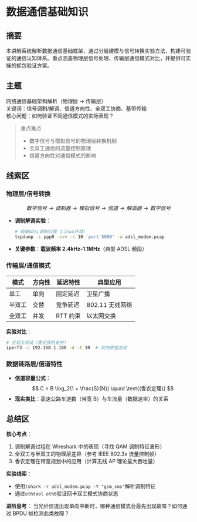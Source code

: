 # 数据通信基础知识

## 摘要

本讲解系统解析数据通信基础框架，通过分层建模与信号转换实验方法，构建可验证的通信认知体系。重点涵盖物理层信号处理、传输层通信模式对比，并提供可实操的抓包验证方案。

## 主题

网络通信基础架构解析（物理层 → 传输层）  
关键词：信号调制/解调、信道方向性、全双工协商、基带传输  
核心问题：如何验证不同通信模式的实际表现？

> 重点难点
>
> - 数字信号与模拟信号的物理层转换机制
> - 全双工通信的流量控制原理
> - 信道方向性对通信模式的影响

## 线索区

### 物理层/信号转换

$$
数字信号 → 调制器 → 模拟信号 → 信道 → 解调器 → 数字信号
$$

- **调制解调实验**：

  ```bash
  # 观察ADSL调制过程（Linux环境）
  tcpdump -i ppp0 -vvv -c 10 'port 5000' -w adsl_modem.pcap
  ```

- **关键参数**：**载波频率 2.4kHz-1.1MHz**（典型 ADSL 频段）

### 传输层/通信模式

| 模式   | 方向性 | 延迟特性 | 典型应用        |
| ------ | ------ | -------- | --------------- |
| 单工   | 单向   | 固定延迟 | 卫星广播        |
| 半双工 | 交替   | 竞争延迟 | 802.11 无线网络 |
| 全双工 | 并发   | RTT 约束 | 以太网交换      |

**实验对比**：

```bash
# 全双工测试（需交换机支持）
iperf3 -c 192.168.1.100 -d -t 30  # 双向带宽测试
```

### 数据链路层/信道特性

- **信道容量公式**：
  $$
  C = B \log_2(1 + \frac{S}{N}) \quad \text{(香农定理)}
  $$
- **现实类比**：高速公路车道数（带宽 B）与车流量（数据速率）的关系

## 总结区

**核心考点**：

1. 调制解调过程在 Wireshark 中的表现（寻找 QAM 调制特征波形）
2. 全双工与半双工的物理层差异（参考 IEEE 802.3x 流量控制帧）
3. 香农定理在带宽规划中的应用（计算无线 AP 理论最大吞吐量）

**实验线索**：

- 使用`tshark -r adsl_modem.pcap -Y "gsm_sms"`解析调制特征
- 通过`ethtool eth0`验证网卡双工模式协商状态

**进阶思考**：
当光纤信道出现单向中断时，哪种通信模式会最先出现故障？如何通过 BPDU 帧检测此类故障？
